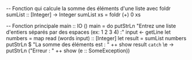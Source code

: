 -- Fonction qui calcule la somme des éléments d'une liste avec foldr
sumList :: [Integer] -> Integer
sumList xs = foldr (+) 0 xs

-- Fonction principale
main :: IO ()
main = do
    putStrLn "Entrez une liste d'entiers séparés par des espaces (ex: 1 2 3 4) :"
    input <- getLine
    let numbers = map read (words input) :: [Integer]
    let result = sumList numbers
    putStrLn $ "La somme des éléments est : " ++ show result
    `catch` \e -> putStrLn ("Erreur : " ++ show (e :: SomeException))
